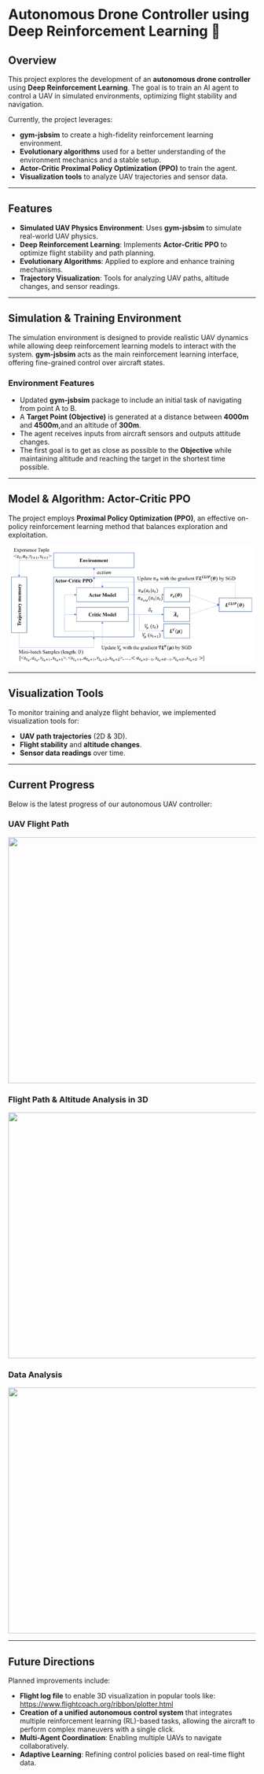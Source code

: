 # Autonomous Drone Controller using Deep Reinforcement Learning 🚀

## Overview

This project explores the development of an **autonomous drone controller** using **Deep Reinforcement Learning**. The goal is to train an AI agent to control a UAV in simulated environments, optimizing flight stability and navigation.

Currently, the project leverages:
- **gym-jsbsim** to create a high-fidelity reinforcement learning environment.
- **Evolutionary algorithms** used for a better understanding of the environment mechanics and a stable setup.
- **Actor-Critic Proximal Policy Optimization (PPO)** to train the agent.
- **Visualization tools** to analyze UAV trajectories and sensor data.

---

## Features

- **Simulated UAV Physics Environment**: Uses **gym-jsbsim** to simulate real-world UAV physics.
- **Deep Reinforcement Learning**: Implements **Actor-Critic PPO** to optimize flight stability and path planning.
- **Evolutionary Algorithms**: Applied to explore and enhance training mechanisms.
- **Trajectory Visualization**: Tools for analyzing UAV paths, altitude changes, and sensor readings.

---

## Simulation & Training Environment

The simulation environment is designed to provide realistic UAV dynamics while allowing deep reinforcement learning models to interact with the system. **gym-jsbsim** acts as the main reinforcement learning interface, offering fine-grained control over aircraft states.

### Environment Features
- Updated **gym-jsbsim** package to include an initial task of navigating from point A to B.
- A **Target Point (Objective)** is generated at a distance between **4000m** and **4500m**,and an altitude of **300m**.
- The agent receives inputs from aircraft sensors and outputs attitude changes.
- The first goal is to get as close as possible to the **Objective** while maintaining altitude and reaching the target in the shortest time possible.

---

## Model & Algorithm: Actor-Critic PPO

The project employs **Proximal Policy Optimization (PPO)**, an effective on-policy reinforcement learning method that balances exploration and exploitation.

![Proximal Policy Optimization](https://github.com/DiogoNunesDev/AirplaneController/blob/main/PPO.png)

---

## Visualization Tools
To monitor training and analyze flight behavior, we implemented visualization tools for:
- **UAV path trajectories** (2D & 3D).
- **Flight stability** and **altitude changes**.
- **Sensor data readings** over time.

---

## Current Progress

Below is the latest progress of our autonomous UAV controller:

### UAV Flight Path 
<p align="center">
  <img src="https://github.com/DiogoNunesDev/AirplaneController/blob/main/Dinamic_Aircraft_Path.gif" width="800px" height="500px" style="display: inline-block; vertical-align: middle; margin-right: 10px;"/>
</p>

### Flight Path & Altitude Analysis in 3D
<p align="center">
  <img src="https://github.com/DiogoNunesDev/AirplaneController/blob/main/3D_Aircraft_Path.png" width="800px" height="500px" style="display: inline-block; vertical-align: middle; margin-right: 10px;"/>
</p>

### Data Analysis
<p align="center">
  <img src="https://github.com/DiogoNunesDev/AirplaneController/blob/main/Sensors.png" width="800px" height="500px" style="display: inline-block; vertical-align: middle; margin-right: 10px;"/>
</p>

---

## Future Directions
Planned improvements include:
- **Flight log file** to enable 3D visualization in popular tools like: https://www.flightcoach.org/ribbon/plotter.html
- **Creation of a unified autonomous control system** that integrates multiple reinforcement learning (RL)-based tasks, allowing the aircraft to perform complex maneuvers with a single click.
- **Multi-Agent Coordination**: Enabling multiple UAVs to navigate collaboratively.
- **Adaptive Learning**: Refining control policies based on real-time flight data.